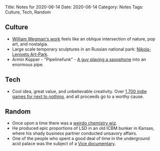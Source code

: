 Title: Notes for 2020-06-14
Date: 2020-06-14
Category: Notes
Tags: Culture, Tech, Random

## Culture
* [William Wegman's work](https://www.nytimes.com/2012/08/17/arts/design/william-wegman-hello-nature-at-bowdoin-college-museum.html) feels like an oblique intersection of nature, pop art, and nostalgia.
* Large scale temporary sculptures in an Russian national park: [Nikola-Lenivets Art-Park](https://rusmania.com/nikola-lenivets-the-largest-art-park-in-europe).
* Armin Küpper - "Pipelinefunk" - [A guy playing a saxophone](https://www.youtube.com/watch?v=p8GcHoSIPDg) into an enormous pipe.

## Tech
* Cool idea, great value, and unbelievable creativity. Over [1,700 indie games for next to nothing](https://itch.io/b/520/bundle-for-racial-justice-and-equality), and all proceeds go to a worthy cause.

## Random
* Once upon a time there was a [weirdo chemistry wiz](https://en.wikipedia.org/wiki/William_Leonard_Pickard).
* He produced epic proportions of LSD in an old ICBM bunker in Kansas, where his shady business partner conducted unsavory affairs.
* One of the people who spent a good deal of time in the underground acid palace was the subject of a [Vice documentary](https://www.youtube.com/watch?v=r7qliVpGEk0).
